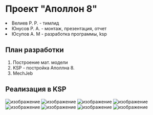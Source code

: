 <h1>Проект "Аполлон 8"</h1>

<p>
  <li>Велиев Р. Р. - тимлид</li>
  <li>Юнусов Р. А. - монтаж, презентация, отчет</li>
  <li>Юсупов А. М - разработка программы, ksp</li>
</p>

<h2>План разработки</h2>
<ol>
  <li>Построение мат. модели</li>
  <li>KSP - постройка Аполлна 8. </li>
  <li>MесhJeb</li>
</ol>

<h2>Реализация в KSP</h2>

![изображение](https://github.com/Kiaxa228/apollon8_mission/assets/42683382/9b52ee9c-90cf-4023-8b6c-654ee2898ce4)
![изображение](https://github.com/Kiaxa228/apollon8_mission/assets/42683382/14280ebb-adfd-4b3f-bc30-426e615ba4b9)
![изображение](https://github.com/Kiaxa228/apollon8_mission/assets/42683382/6f40b472-5e62-44f9-b97f-e10a88206fd2)
![изображение](https://github.com/Kiaxa228/apollon8_mission/assets/42683382/50d8bf2b-38ea-4590-afb1-dfbfb2884eb4)
![изображение](https://github.com/Kiaxa228/apollon8_mission/assets/42683382/c86f363a-a845-4558-a5c2-e0fe13a54f29)
![изображение](https://github.com/Kiaxa228/apollon8_mission/assets/42683382/cce3c3c9-ca0f-49f6-9f44-6cb01183ccea)
![изображение](https://github.com/Kiaxa228/apollon8_mission/assets/42683382/cfee2973-cbc3-407f-b998-5365e3f72349)
![изображение](https://github.com/Kiaxa228/apollon8_mission/assets/42683382/c79b9f4b-ec22-4ce0-bebe-a6788769e75f)
